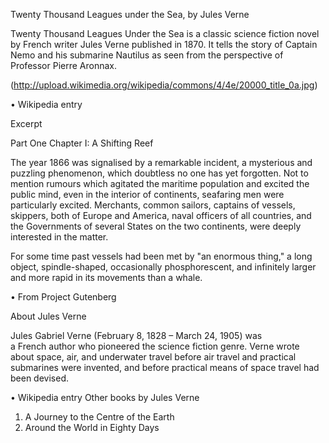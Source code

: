﻿Twenty Thousand Leagues under the Sea, by Jules Verne

Twenty Thousand Leagues Under the Sea is a classic science fiction novel by French writer Jules Verne published in 1870. It tells the story of Captain Nemo and his submarine Nautilus as seen from the perspective of Professor Pierre Aronnax.


(http://upload.wikimedia.org/wikipedia/commons/4/4e/20000_title_0a.jpg)

• Wikipedia entry

Excerpt

Part One
Chapter I: A Shifting Reef

The year 1866 was signalised by a remarkable incident, a mysterious and puzzling phenomenon, which doubtless no one has yet forgotten. Not to mention rumours which agitated the maritime population and excited the public mind, even in the interior of continents, seafaring men were particularly excited. Merchants, common sailors, captains of vessels, skippers, both of Europe and America, naval officers of all countries, and the Governments of several States on the two continents, were deeply interested in the matter.

For some time past vessels had been met by "an enormous thing," a long object, spindle-shaped, occasionally phosphorescent, and infinitely larger and more rapid in its movements than a whale.

• From Project Gutenberg

About Jules Verne

Jules Gabriel Verne (February 8, 1828 – March 24, 1905) was a French author who pioneered the science fiction genre. Verne wrote about space, air, and underwater travel before air travel and practical submarines were invented, and before practical means of space travel had been devised.

• Wikipedia entry
Other books by Jules Verne

1. A Journey to the Centre of the Earth
2. Around the World in Eighty Days
